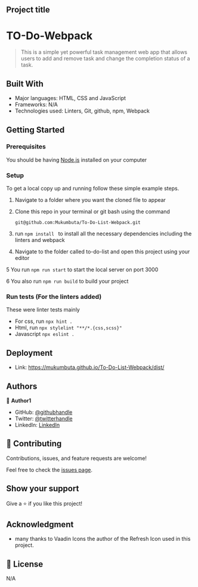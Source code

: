 ## Project title
# TO-Do-Webpack 
> This is a simple yet powerful task management web app that allows users to add and remove task and change the completion status of a task.


## Built With

- Major languages: HTML, CSS and JavaScript
- Frameworks: N/A
- Technologies used: Linters, Git, github, npm, Webpack


## Getting Started

### Prerequisites

You should be having [Node.js](https://nodejs.org/en/) installed on your computer

### Setup

To get a local copy up and running follow these simple example steps.

1. Navigate to a folder where you want the cloned file to appear

2. Clone this repo in your terminal or git bash using the command

   `git@github.com:Mukumbuta/To-Do-List-Webpack.git`

3. run `npm install ` to install all the necessary dependencies including the linters and webpack

4. Navigate to the folder called to-do-list and open this project using your editor

5 You run `npm run start` to start the local server on port 3000

6 You also run `npm run build` to build your project

### Run tests (For the linters added)

These were linter tests mainly

- For css, run `npx hint .`
- Html, run `npx stylelint "**/*.{css,scss}"`
- Javascript `npx eslint .`

## Deployment
- Link: https://mukumbuta.github.io/To-Do-List-Webpack/dist/

## Authors

👤 **Author1**
- GitHub: [@githubhandle](https://github.com/Mukumbuta)
- Twitter: [@twitterhandle](https://twitter.com/Mukumbuta8)
- LinkedIn: [LinkedIn](https://linkedin.com/in/mukumbuta)


## 🤝 Contributing

Contributions, issues, and feature requests are welcome!

Feel free to check the [issues page](../../issues/).


## Show your support

Give a ⭐️ if you like this project!


## Acknowledgment
- many thanks to Vaadin Icons the author of the Refresh Icon used in this project.


## 📝 License

N/A
